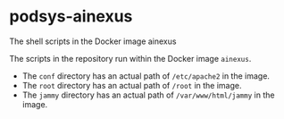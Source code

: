 # podsys-ainexus
The shell scripts in the Docker image ainexus

The scripts in the repository run within the Docker image `ainexus`.

- The `conf` directory has an actual path of `/etc/apache2` in the image.
- The `root` directory has an actual path of `/root` in the image.
- The `jammy` directory has an actual path of `/var/www/html/jammy` in the image.